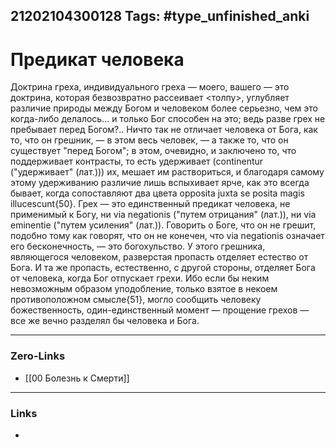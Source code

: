 21202104300128
Tags: #type_unfinished_anki
---
# Предикат человека

Доктрина греха, индивидуального греха — моего, вашего — это доктрина, которая безвозвратно рассеивает <толпу>, углубляет различие природы между Богом и человеком более серьезно, чем это когда-либо делалось... и только Бог способен на это; ведь разве грех не пребывает перед Богом?.. Ничто так не отличает человека от Бога, как то, что он грешник, — в этом весь человек, — а также то, что он существует "перед Богом"; в этом, очевидно, и заключено то, что поддерживает контрасты, то есть удерживает (continentur ("удерживает" (лат.))) их, мешает им раствориться, и благодаря самому этому удерживанию различие лишь вспыхивает ярче, как это всегда бывает, когда сопоставляют два цвета opposita juxta se posita magis illucescunt{50}. Грех — это единственный предикат человека, не применимый к Богу, ни via negationis ("путем отрицания" (лат.)), ни via eminentie ("путем усиления" (лат.)). Говорить о Боге, что он не грешит, подобно тому как говорят, что он не конечен, что via negationis означает его бесконечность, — это богохульство. У этого грешника, являющегося человеком, разверстая пропасть отделяет естество от Бога. И та же пропасть, естественно, с другой стороны, отделяет Бога от человека, когда Бог отпускает грехи. Ибо если бы неким невозможным образом уподобление, только взятое в некоем противоположном смысле{51}, могло сообщить человеку божественность, один-единственный момент — прощение грехов — все же вечно разделял бы человека и Бога.

---
### Zero-Links
- [[00 Болезнь к Смерти]]
---
### Links
-